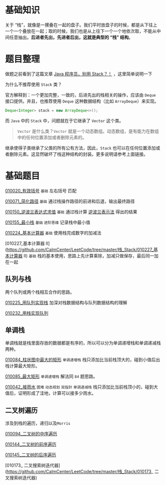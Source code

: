 # 基础知识

关于 “栈”，就像是一摞叠在一起的盘子。我们平时放盘子的时候，都是从下往上一个一个叠放在一起；取的时候，我们也是从上往下一个一个地依次取，不能从中间任意抽出。**后进者先出，先进者后出，这就是典型的 “栈” 结构**。







# 题目整理

做题之前看到了这篇文章 [Java 程序员，别用 Stack？！](https://mp.weixin.qq.com/s/Ba8jrULf8NJbENK6WGrVWg) ，这里简单说明一下

为什么不推荐使用 `Stack` 类？

官方解释到：一个更加完整，一致的，后进先出的栈相关的操作，应该由 `Deque` 接口提供。并且，也推荐使用 `Deque` 这种数据结构（比如 `ArrayDeque`）来实现。

```java
Deque<Integer> stack = new ArrayDeque<>();
```

而 `Java` 中的 `Stack` 中，问题就在于它继承了 `Vector` 这个类。

>  `Vector` 是什么类？`Vector` 就是一个动态数组。动态数组，是有能力在数组中的任何位置添加或者删除元素的。

继承使得子类继承了父类的所有公有方法，因此，`Stack` 也可以在任何位置添加或者删除元素。这显然破坏了栈这种结构的封装。更多说明请参考上面链接。

# 基础题目

[010020_有效括号](https://github.com/CalmCenter/LeetCode/tree/master/栈_Stack/010020_有效括号)  `基础` 左右括号 匹配

[010071_简化路径](https://github.com/CalmCenter/LeetCode/tree/master/栈_Stack/010071_简化路径)  `基础`  通过栈操作路径的前进和后退，输出最终路径

[010150_逆波兰表达式求值](https://github.com/CalmCenter/LeetCode/tree/master/栈_Stack/010150_逆波兰表达式求值) `基础` 通过栈计算 [ 逆波兰表示法](https://baike.baidu.com/item/逆波兰式/128437) 得出的结果

[010155_最小栈](https://github.com/CalmCenter/LeetCode/tree/master/栈_Stack/010155_最小栈)  `基础` `进阶思维` 记录栈中最小值

[010224_基本计算器](https://github.com/CalmCenter/LeetCode/tree/master/栈_Stack/010224_基本计算器) `基础` 使用栈完成数字的加减法

[010227_基本计算器 II](https://github.com/CalmCenter/LeetCode/tree/master/栈_Stack/010227_基本计算器 II) `基础` 栈的基本使用，思路上先计算乘除，加减只做保存，最后同一加在一起

## 队列与栈

两个队列或两个栈相互合作的思路。

[010225_用队列实现栈](https://github.com/CalmCenter/LeetCode/tree/master/栈_Stack/010225_用队列实现栈) 加深对栈数据结构与队列数据结构的理解

[010232_用栈实现队列](https://github.com/CalmCenter/LeetCode/tree/master/栈_Stack/010232_用栈实现队列)

## 单调栈

单调栈就是栈里面存放的数据都是有序的，所以可以分为单调递增栈和单调递减栈两种。

[010084_柱状图中最大的矩形](https://github.com/CalmCenter/LeetCode/tree/master/栈_Stack/010084_柱状图中最大的矩形)  `单调递增栈`  栈只添加比当前栈顶大的，碰到小值后出栈计算最大矩形。

[010085_最大矩形](https://github.com/CalmCenter/LeetCode/tree/master/栈_Stack/010085_最大矩形)  `单调递增栈` 解法同 `84` 题思路。

[010042_接雨水](https://github.com/CalmCenter/LeetCode/tree/master/栈_Stack/010042_接雨水) `困难` `动态规划`  `双指针`   `单调递减栈` 栈只添加比当前栈顶小的，碰到大值后，证明形成了洼地，计算可以接多少雨水。







## 二叉树遍历

涉及到栈的遍历，递归以及`Morris` 

[010094_二叉树的中序遍历](https://github.com/CalmCenter/LeetCode/tree/master/栈_Stack/010094_二叉树的中序遍历)  

[010144_二叉树的前序遍历](https://github.com/CalmCenter/LeetCode/tree/master/栈_Stack/010144_二叉树的前序遍历) 

[010145_二叉树的后序遍历](https://github.com/CalmCenter/LeetCode/tree/master/栈_Stack/010145_二叉树的后序遍历)

[010173_ 二叉搜索树迭代器](https://github.com/CalmCenter/LeetCode/tree/master/栈_Stack/010173_ 二叉搜索树迭代器)



















